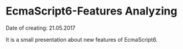 # EcmaScript6-Features Analyzing

Date of creating: 21.05.2017

It is a small presentation about new features of EcmaScript6.
